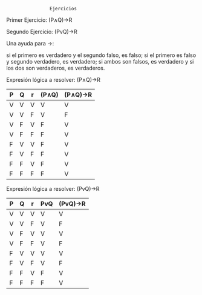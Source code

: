                     Ejercicios 
  
Primer Ejercicio: (P∧Q)→R

Segundo Ejercicio: (PvQ)→R

Una ayuda para →:

si el primero es verdadero y el segundo falso, es falso; si el primero es falso y segundo verdadero, es verdadero; si ambos son falsos, es verdadero y si los dos son verdaderos, es verdaderos.

Expresión lógica a resolver: (P∧Q)→R

| P | Q | r |(P∧Q) | (P∧Q)→R |
|---|---|---|------|---------|
| V | V | V |  V   |    V    |
| V | V | F |  V   |    F    |
| V | F | V |  F   |    V    |
| V | F | F |  F   |    V    |
| F | V | V |  F   |    V    |
| F | V | F |  F   |    V    |
| F | F | V |  F   |    V    |
| F | F | F |  F   |    V    |


Expresión lógica a resolver: (PvQ)→R

| P | Q | r |  PvQ | (PvQ)→R |
|---|---|---|------|---------|
| V | V | V |  V   |    V    |
| V | V | F |  V   |    F    |
| V | F | V |  V   |    V    |
| V | F | F |  V   |    F    |
| F | V | V |  V   |    V    |
| F | V | F |  V   |    F    |
| F | F | V |  F   |    V    |
| F | F | F |  F   |    V    |